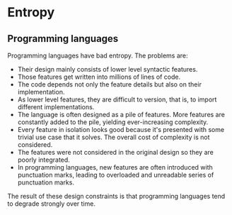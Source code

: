 # Entropy

## Programming languages

Programming languages have bad entropy. The problems are:

-   Their design mainly consists of lower level syntactic features.
-   Those features get written into millions of lines of code.
-   The code depends not only the feature details but also on their
    implementation.
-   As lower level features, they are difficult to version, that is, to import
    different implementations.
-   The language is often designed as a pile of features. More features are
    constantly added to the pile, yielding ever-increasing complexity.
-   Every feature in isolation looks good because it's presented with some
    trivial use case that it solves. The overall cost of complexity is not
    considered.
-   The features were not considered in the original design so they are poorly
    integrated.
-   In programming languages, new features are often introduced with punctuation
    marks, leading to overloaded and unreadable series of punctuation marks.

The result of these design constraints is that programming languages tend to
degrade strongly over time.
